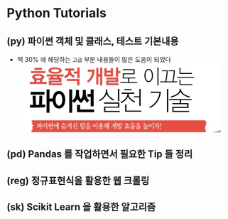 # Python Tutorials

## (py) 파이썬 객체 및 클래스, 테스트 기본내용
- 책 30% 에 해당하는 `고급` 부분 내용들이 많은 도움이 되었다
[![효율적 개발로 이끄는 파이썬 실천기술](./data/cover.jpg)](https://nbviewer.org/github/Jpub/fulfillPython/tree/main/)

## (pd) Pandas 를 작업하면서 필요한 Tip 들 정리

## (reg) 정규표현식을 활용한 웹 크롤링

## (sk) Scikit Learn 을 활용한 알고리즘
